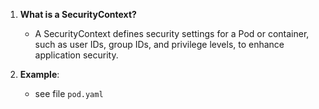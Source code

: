 1. **What is a SecurityContext?**
   - A SecurityContext defines security settings for a Pod or container, such as user IDs, group IDs, and privilege levels, to enhance application security.

2. **Example**:
   - see file `pod.yaml`